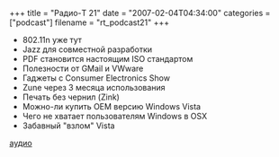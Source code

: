 +++
title = "Радио-T 21"
date = "2007-02-04T04:34:00"
categories = ["podcast"]
filename = "rt_podcast21"
+++


- 802.11n уже тут
- Jazz для совместной разработки
- PDF становится настоящим ISO стандартом
- Полезности от GMail и VWware
- Гаджеты с Consumer Electronics Show
- Zune через 3 месяца использования
- Печать без чернил (Zink)
- Можно-ли купить OEM версию Windows Vista
- Чего не хватает пользователям Windows в OSX
- Забавный "взлом" Vista

[аудио](http://cdn.radio-t.com/rt_podcast21.mp3)
<audio src="http://cdn.radio-t.com/rt_podcast21.mp3" preload="none"></audio>
